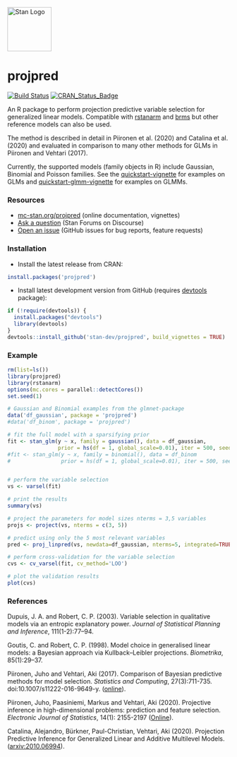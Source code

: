 [<img src="https://raw.githubusercontent.com/stan-dev/logos/master/logo_tm.png" width=100 alt="Stan Logo"/>](https://mc-stan.org)

# projpred

[![Build Status](https://travis-ci.org/stan-dev/projpred.svg?branch=master)](https://travis-ci.org/stan-dev/projpred)
[![CRAN_Status_Badge](https://www.r-pkg.org/badges/version/projpred?color=blue)](https://cran.r-project.org/package=projpred)

An R package to perform projection predictive variable selection for generalized linear models. Compatible with [rstanarm][] and [brms][] but other reference models can also be used. 

The method is described in detail in Piironen et al. (2020) and Catalina et al. (2020) and evaluated in comparison to many other methods for GLMs in Piironen and Vehtari (2017). 

Currently, the supported models (family objects in R) include Gaussian, Binomial and Poisson families. See the [quickstart-vignette][] for examples on GLMs and [quickstart-glmm-vignette][] for examples on GLMMs.


### Resources

* [mc-stan.org/projpred](https://mc-stan.org/projpred) (online documentation, vignettes)
* [Ask a question](https://discourse.mc-stan.org) (Stan Forums on Discourse)
* [Open an issue](https://github.com/stan-dev/projpred/issues) (GitHub issues for bug reports, feature requests)


### Installation

* Install the latest release from CRAN:

```r
install.packages('projpred')
```

* Install latest development version from GitHub (requires [devtools](https://github.com/r-lib/devtools) package):

```r
if (!require(devtools)) {
  install.packages("devtools")
  library(devtools)
}
devtools::install_github('stan-dev/projpred', build_vignettes = TRUE)
```
    
### Example

```R
rm(list=ls())
library(projpred)
library(rstanarm)
options(mc.cores = parallel::detectCores())
set.seed(1)

# Gaussian and Binomial examples from the glmnet-package
data('df_gaussian', package = 'projpred')
#data('df_binom', package = 'projpred')

# fit the full model with a sparsifying prior
fit <- stan_glm(y ~ x, family = gaussian(), data = df_gaussian,
                prior = hs(df = 1, global_scale=0.01), iter = 500, seed = 1)
#fit <- stan_glm(y ~ x, family = binomial(), data = df_binom
#                prior = hs(df = 1, global_scale=0.01), iter = 500, seed = 1)


# perform the variable selection
vs <- varsel(fit)

# print the results
summary(vs)

# project the parameters for model sizes nterms = 3,5 variables 
projs <- project(vs, nterms = c(3, 5))

# predict using only the 5 most relevant variables
pred <- proj_linpred(vs, newdata=df_gaussian, nterms=5, integrated=TRUE)

# perform cross-validation for the variable selection
cvs <- cv_varsel(fit, cv_method='LOO')

# plot the validation results 
plot(cvs)
```


### References

Dupuis, J. A. and Robert, C. P. (2003). Variable selection in qualitative models via an entropic explanatory power. *Journal of Statistical Planning and Inference*, 111(1-2):77–94.

Goutis, C. and Robert, C. P. (1998). Model choice in generalised linear models: a Bayesian approach via Kullback–Leibler projections. *Biometrika*, 85(1):29–37.

Piironen, Juho and Vehtari, Aki (2017). Comparison of Bayesian predictive methods for model selection. *Statistics and Computing*, 27(3):711-735. doi:10.1007/s11222-016-9649-y. ([online][piironenvehtari]).

Piironen, Juho, Paasiniemi, Markus and Vehtari, Aki (2020). Projective inference in high-dimensional problems: prediction and feature selection. *Electronic Journal of Statistics*, 14(1): 2155-2197 ([Online][projpred]).

Catalina, Alejandro, Bürkner, Paul-Christian, Vehtari, Aki (2020). Projection Predictive Inference for Generalized Linear and Additive Multilevel Models. ([arxiv:2010.06994][new-projpred]).


  [rstanarm]: https://github.com/stan-dev/rstanarm
  [brms]: https://github.com/paul-buerkner/brms
  [piironenvehtari]: https://link.springer.com/article/10.1007/s11222-016-9649-y
  [projpred]: https://projecteuclid.org/euclid.ejs/1589335310
  [new-projpred]: https://arxiv.org/abs/2010.06994
  [quickstart-vignette]: https://htmlpreview.github.io/?https://github.com/stan-dev/projpred/blob/master/vignettes/quickstart.html
  [quickstart-glmm-vignette]: https://htmlpreview.github.io/?https://github.com/stan-dev/projpred/blob/master/vignettes/quickstart_glmm.html

